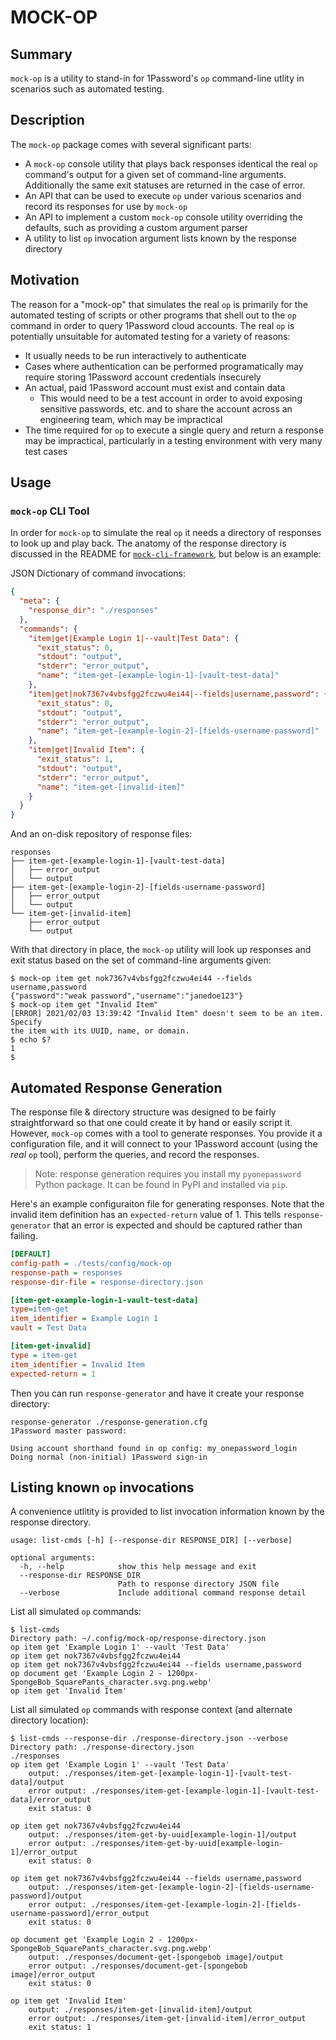 # MOCK-OP

## Summary

`mock-op` is a utility to stand-in for 1Password's `op` command-line utlity in scenarios such as automated testing.

## Description

The `mock-op` package comes with several significant parts:

- A `mock-op` console utility that plays back responses identical the real `op` command's output for a given set of command-line arguments. Additionally the same exit statuses are returned in the case of error.
- An API that can be used to execute `op` under various scenarios and record its responses for use by `mock-op`
- An API to implement a custom `mock-op` console utility overriding the defaults, such as providing a custom argument parser
- A utility to list `op` invocation argument lists known by the response directory

## Motivation

The reason for a "mock-op" that simulates the real `op` is primarily for the automated testing of scripts or other programs that shell out to the `op` command in order to query 1Password cloud accounts. The real `op` is potentially unsuitable for automated testing for a variety of reasons:

- It usually needs to be run interactively to authenticate
- Cases where authentication can be performed programatically may require storing 1Password account credentials insecurely
- An actual, paid 1Password account must exist and contain data
  - This would need to be a test account in order to avoid exposing sensitive passwords, etc. and to share the account across an engineering team, which may be impractical
- The time required for `op` to execute a single query and return a response may be impractical, particularly in a testing environment with very many test cases

## Usage

### `mock-op` CLI Tool

In order for `mock-op` to simulate the real `op` it needs a directory of responses to look up and play back. The anatomy of the response directory is discussed in the README for [`mock-cli-framework`](https://github.com/zcutlip/mock-cli-framework), but below is an example:

JSON Dictionary of command invocations:

```JSON
{
  "meta": {
    "response_dir": "./responses"
  },
  "commands": {
    "item|get|Example Login 1|--vault|Test Data": {
      "exit_status": 0,
      "stdout": "output",
      "stderr": "error_output",
      "name": "item-get-[example-login-1]-[vault-test-data]"
    },
    "item|get|nok7367v4vbsfgg2fczwu4ei44|--fields|username,password": {
      "exit_status": 0,
      "stdout": "output",
      "stderr": "error_output",
      "name": "item-get-[example-login-2]-[fields-username-password]"
    },
    "item|get|Invalid Item": {
      "exit_status": 1,
      "stdout": "output",
      "stderr": "error_output",
      "name": "item-get-[invalid-item]"
    }
  }
}

```

And an on-disk repository of response files:

```
responses
├── item-get-[example-login-1]-[vault-test-data]
│   ├── error_output
│   └── output
├── item-get-[example-login-2]-[fields-username-password]
│   ├── error_output
│   └── output
└── item-get-[invalid-item]
    ├── error_output
    └── output
```

With that directory in place, the `mock-op` utility will look up responses and exit status based on the set of command-line arguments given:

```Console
$ mock-op item get nok7367v4vbsfgg2fczwu4ei44 --fields username,password
{"password":"weak password","username":"janedoe123"}
$ mock-op item get "Invalid Item"
[ERROR] 2021/02/03 13:39:42 "Invalid Item" doesn't seem to be an item. Specify
the item with its UUID, name, or domain.
$ echo $?
1
$
```

## Automated Response Generation

The response file & directory structure was designed to be fairly straightforward so that one could create it by hand or easily script it. However, `mock-op` comes with a tool to generate responses. You provide it a configuration file, and it will connect to your 1Password account (using the *real* `op` tool), perform the queries, and record the responses.

> Note: response generation requires you install my `pyonepassword` Python package. It can be found in PyPI and installed via `pip`.

Here's an example configuraiton file for generating responses. Note that the invalid item definition has an `expected-return` value of 1. This tells `response-generator` that an error is expected and should be captured rather than failing.

```INI
[DEFAULT]
config-path = ./tests/config/mock-op
response-path = responses
response-dir-file = response-directory.json

[item-get-example-login-1-vault-test-data]
type=item-get
item_identifier = Example Login 1
vault = Test Data

[item-get-invalid]
type = item-get
item_identifier = Invalid Item
expected-return = 1
```

Then you can run `response-generator` and have it create your response directory:

```Console
response-generator ./response-generation.cfg
1Password master password:

Using account shorthand found in op config: my_onepassword_login
Doing normal (non-initial) 1Password sign-in
```

## Listing known `op` invocations

A convenience utlitity is provided to list invocation information known by the response directory.

    usage: list-cmds [-h] [--response-dir RESPONSE_DIR] [--verbose]

    optional arguments:
      -h, --help            show this help message and exit
      --response-dir RESPONSE_DIR
                            Path to response directory JSON file
      --verbose             Include additional command response detail

List all simulated `op` commands:

```Console
$ list-cmds
Directory path: ~/.config/mock-op/response-directory.json
op item get 'Example Login 1' --vault 'Test Data'
op item get nok7367v4vbsfgg2fczwu4ei44
op item get nok7367v4vbsfgg2fczwu4ei44 --fields username,password
op document get 'Example Login 2 - 1200px-SpongeBob_SquarePants_character.svg.png.webp'
op item get 'Invalid Item'
```

List all simulated `op` commands with response context (and alternate directory location):

```Console
$ list-cmds --response-dir ./response-directory.json --verbose
Directory path: ./response-directory.json
./responses
op item get 'Example Login 1' --vault 'Test Data'
	output: ./responses/item-get-[example-login-1]-[vault-test-data]/output
	error output: ./responses/item-get-[example-login-1]-[vault-test-data]/error_output
	exit status: 0

op item get nok7367v4vbsfgg2fczwu4ei44
	output: ./responses/item-get-by-uuid[example-login-1]/output
	error output: ./responses/item-get-by-uuid[example-login-1]/error_output
	exit status: 0

op item get nok7367v4vbsfgg2fczwu4ei44 --fields username,password
	output: ./responses/item-get-[example-login-2]-[fields-username-password]/output
	error output: ./responses/item-get-[example-login-2]-[fields-username-password]/error_output
	exit status: 0

op document get 'Example Login 2 - 1200px-SpongeBob_SquarePants_character.svg.png.webp'
	output: ./responses/document-get-[spongebob image]/output
	error output: ./responses/document-get-[spongebob image]/error_output
	exit status: 0

op item get 'Invalid Item'
	output: ./responses/item-get-[invalid-item]/output
	error output: ./responses/item-get-[invalid-item]/error_output
	exit status: 1
```
